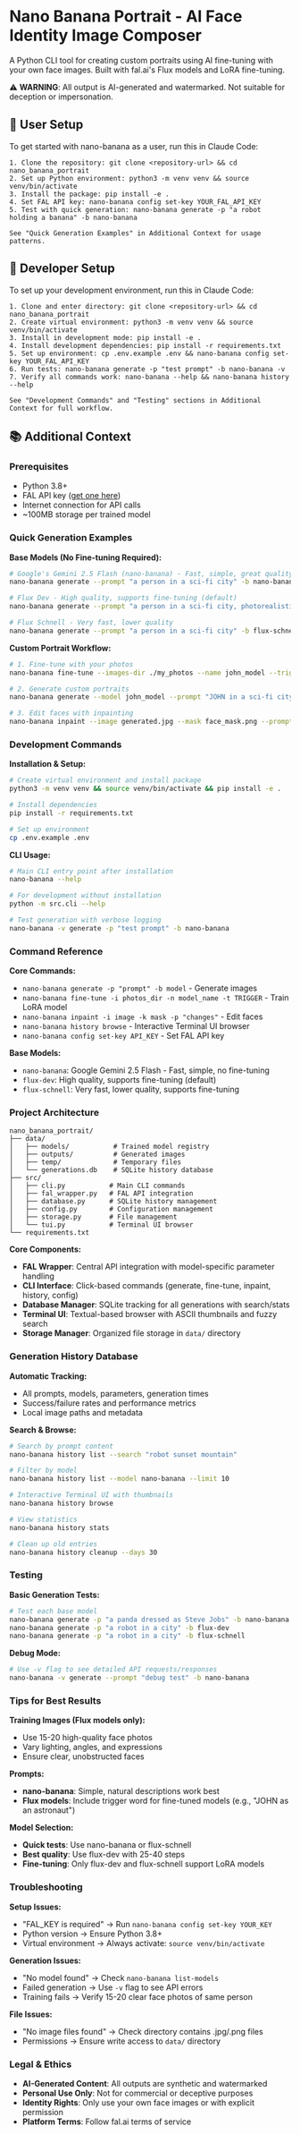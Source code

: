 # Nano Banana Portrait - AI Face Identity Image Composer

A Python CLI tool for creating custom portraits using AI fine-tuning with your own face images. Built with fal.ai's Flux models and LoRA fine-tuning.

⚠️ **WARNING**: All output is AI-generated and watermarked. Not suitable for deception or impersonation.

## 🚀 User Setup

To get started with nano-banana as a user, run this in Claude Code:
```
1. Clone the repository: git clone <repository-url> && cd nano_banana_portrait
2. Set up Python environment: python3 -m venv venv && source venv/bin/activate
3. Install the package: pip install -e .
4. Set FAL API key: nano-banana config set-key YOUR_FAL_API_KEY
5. Test with quick generation: nano-banana generate -p "a robot holding a banana" -b nano-banana

See "Quick Generation Examples" in Additional Context for usage patterns.
```

## 🔧 Developer Setup

To set up your development environment, run this in Claude Code:
```
1. Clone and enter directory: git clone <repository-url> && cd nano_banana_portrait
2. Create virtual environment: python3 -m venv venv && source venv/bin/activate
3. Install in development mode: pip install -e .
4. Install development dependencies: pip install -r requirements.txt
5. Set up environment: cp .env.example .env && nano-banana config set-key YOUR_FAL_API_KEY
6. Run tests: nano-banana generate -p "test prompt" -b nano-banana -v
7. Verify all commands work: nano-banana --help && nano-banana history --help

See "Development Commands" and "Testing" sections in Additional Context for full workflow.
```

## 📚 Additional Context

### Prerequisites
- Python 3.8+
- FAL API key ([get one here](https://fal.ai))
- Internet connection for API calls
- ~100MB storage per trained model

### Quick Generation Examples

**Base Models (No Fine-tuning Required):**
```bash
# Google's Gemini 2.5 Flash (nano-banana) - Fast, simple, great quality
nano-banana generate --prompt "a person in a sci-fi city" -b nano-banana

# Flux Dev - High quality, supports fine-tuning (default)
nano-banana generate --prompt "a person in a sci-fi city, photorealistic" -b flux-dev

# Flux Schnell - Very fast, lower quality  
nano-banana generate --prompt "a person in a sci-fi city" -b flux-schnell
```

**Custom Portrait Workflow:**
```bash
# 1. Fine-tune with your photos
nano-banana fine-tune --images-dir ./my_photos --name john_model --trigger-word JOHN

# 2. Generate custom portraits
nano-banana generate --model john_model --prompt "JOHN in a sci-fi city, photorealistic"

# 3. Edit faces with inpainting
nano-banana inpaint --image generated.jpg --mask face_mask.png --prompt "smiling happily" --model john_model
```

### Development Commands

**Installation & Setup:**
```bash
# Create virtual environment and install package
python3 -m venv venv && source venv/bin/activate && pip install -e .

# Install dependencies
pip install -r requirements.txt

# Set up environment
cp .env.example .env
```

**CLI Usage:**
```bash
# Main CLI entry point after installation
nano-banana --help

# For development without installation
python -m src.cli --help

# Test generation with verbose logging
nano-banana -v generate -p "test prompt" -b nano-banana
```

### Command Reference

**Core Commands:**
- `nano-banana generate -p "prompt" -b model` - Generate images
- `nano-banana fine-tune -i photos_dir -n model_name -t TRIGGER` - Train LoRA model  
- `nano-banana inpaint -i image -k mask -p "changes"` - Edit faces
- `nano-banana history browse` - Interactive Terminal UI browser
- `nano-banana config set-key API_KEY` - Set FAL API key

**Base Models:**
- `nano-banana`: Google Gemini 2.5 Flash - Fast, simple, no fine-tuning
- `flux-dev`: High quality, supports fine-tuning (default)
- `flux-schnell`: Very fast, lower quality, supports fine-tuning

### Project Architecture

```
nano_banana_portrait/
├── data/
│   ├── models/           # Trained model registry
│   ├── outputs/          # Generated images  
│   ├── temp/             # Temporary files
│   └── generations.db    # SQLite history database
├── src/
│   ├── cli.py           # Main CLI commands
│   ├── fal_wrapper.py   # FAL API integration
│   ├── database.py      # SQLite history management
│   ├── config.py        # Configuration management
│   ├── storage.py       # File management
│   └── tui.py           # Terminal UI browser
└── requirements.txt
```

**Core Components:**
- **FAL Wrapper**: Central API integration with model-specific parameter handling
- **CLI Interface**: Click-based commands (generate, fine-tune, inpaint, history, config)
- **Database Manager**: SQLite tracking for all generations with search/stats
- **Terminal UI**: Textual-based browser with ASCII thumbnails and fuzzy search
- **Storage Manager**: Organized file storage in `data/` directory

### Generation History Database

**Automatic Tracking:**
- All prompts, models, parameters, generation times
- Success/failure rates and performance metrics
- Local image paths and metadata

**Search & Browse:**
```bash
# Search by prompt content
nano-banana history list --search "robot sunset mountain"

# Filter by model
nano-banana history list --model nano-banana --limit 10

# Interactive Terminal UI with thumbnails
nano-banana history browse

# View statistics  
nano-banana history stats

# Clean up old entries
nano-banana history cleanup --days 30
```

### Testing

**Basic Generation Tests:**
```bash
# Test each base model
nano-banana generate -p "a panda dressed as Steve Jobs" -b nano-banana
nano-banana generate -p "a robot in a city" -b flux-dev  
nano-banana generate -p "a robot in a city" -b flux-schnell
```

**Debug Mode:**
```bash
# Use -v flag to see detailed API requests/responses
nano-banana -v generate --prompt "debug test" -b nano-banana
```

### Tips for Best Results

**Training Images (Flux models only):**
- Use 15-20 high-quality face photos
- Vary lighting, angles, and expressions
- Ensure clear, unobstructed faces

**Prompts:**
- **nano-banana**: Simple, natural descriptions work best
- **Flux models**: Include trigger word for fine-tuned models (e.g., "JOHN as an astronaut")

**Model Selection:**
- **Quick tests**: Use nano-banana or flux-schnell
- **Best quality**: Use flux-dev with 25-40 steps
- **Fine-tuning**: Only flux-dev and flux-schnell support LoRA models

### Troubleshooting

**Setup Issues:**
- "FAL_KEY is required" → Run `nano-banana config set-key YOUR_KEY`
- Python version → Ensure Python 3.8+
- Virtual environment → Always activate: `source venv/bin/activate`

**Generation Issues:**
- "No model found" → Check `nano-banana list-models`
- Failed generation → Use `-v` flag to see API errors
- Training fails → Verify 15-20 clear face photos of same person

**File Issues:**
- "No image files found" → Check directory contains .jpg/.png files
- Permissions → Ensure write access to `data/` directory

### Legal & Ethics

- **AI-Generated Content**: All outputs are synthetic and watermarked
- **Personal Use Only**: Not for commercial or deceptive purposes  
- **Identity Rights**: Only use your own face images or with explicit permission
- **Platform Terms**: Follow fal.ai terms of service